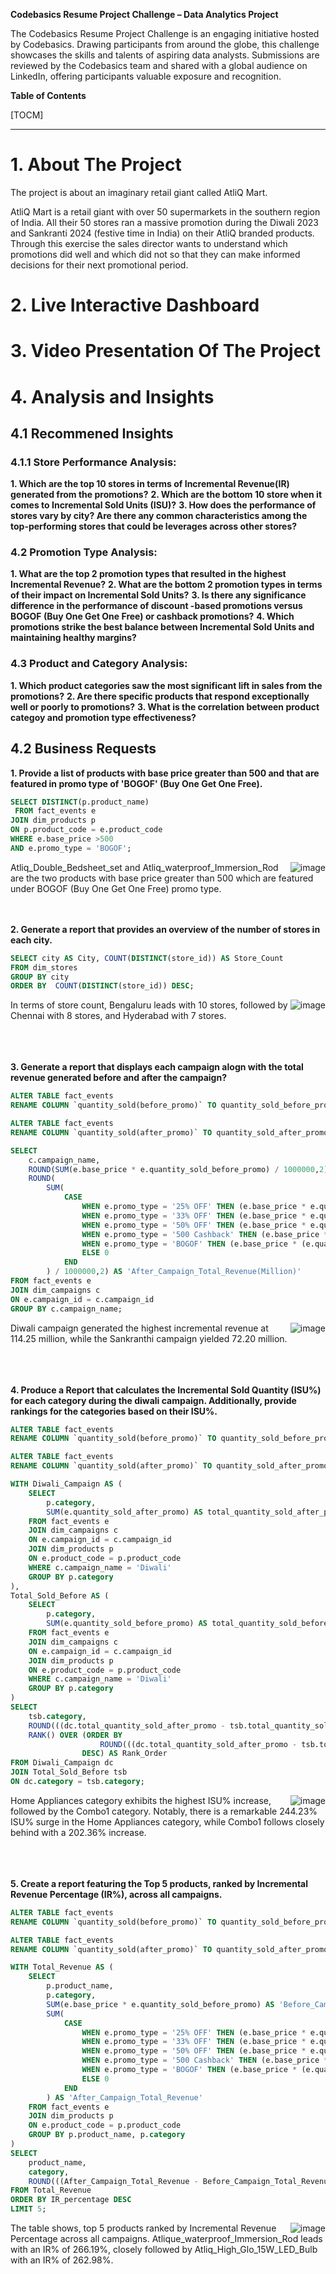 **Codebasics Resume Project Challenge – Data Analytics Project**

The Codebasics Resume Project Challenge is an engaging initiative hosted by Codebasics. Drawing participants from around the globe, this challenge showcases the skills and talents of aspiring data analysts. Submissions are reviewed by the Codebasics team and shared with a global audience on LinkedIn, offering participants valuable exposure and recognition.

**Table of Contents**

[TOCM]

---
# 1. About The Project
The project is about an imaginary retail giant called AtliQ Mart.

AtliQ Mart is a retail giant with over 50 supermarkets in the southern region of India. All their 50 stores ran a massive promotion during the Diwali 2023 and Sankranti 2024 (festive time in India) on their AtliQ branded products. <br>Through this exercise the sales director wants to understand which promotions did well and which did not so that they can make informed decisions for their next promotional period. <br>

# 2. Live Interactive Dashboard
#  3. Video Presentation Of The Project
# 4. Analysis and Insights
## 4.1 Recommened Insights

### 4.1.1 Store Performance Analysis:
**1. Which are the top 10 stores in terms of Incremental Revenue(IR) generated from the promotions?**
**2. Which are the bottom 10 store when it comes to Incremental Sold Units (ISU)?**
**3. How does the performance of stores vary by city? Are there any common characteristics among the top-performing stores that could be leverages across other stores?**

### 4.2 Promotion Type Analysis:
**1. What are the top 2 promotion types that resulted in the highest Incremental Revenue?**
**2. What are the bottom 2 promotion types in terms of their impact on Incremental Sold Units?**
**3. Is there any significance difference in the performance of discount -based promotions versus BOGOF (Buy One Get One Free) or cashback promotions?**
**4. Which promotions strike the best balance between Incremental Sold Units and maintaining healthy margins?**

### 4.3 Product and Category Analysis:
**1. Which product categories saw the most significant lift in sales from the promotions?**
**2. Are there specific products that respond exceptionally well or poorly to promotions?**
**3. What is the correlation between product categoy and promotion type effectiveness?**

## 4.2 Business Requests

**1. Provide a list of products with base price greater than 500 and that are featured in promo type of 'BOGOF' (Buy One Get One Free).**
~~~~sql
SELECT DISTINCT(p.product_name)
 FROM fact_events e
JOIN dim_products p
ON p.product_code = e.product_code
WHERE e.base_price >500 
AND e.promo_type = 'BOGOF';
~~~~
<img align="right" src="https://github.com/RAVI-CHANDRIKA-05/CODEBASICS_CHALLENGE9/blob/main/assets/images/SQL1.JPG" alt="image" />

Atliq_Double_Bedsheet_set and Atliq_waterproof_Immersion_Rod are the two products with base price greater than 500 which are featured under BOGOF (Buy One Get One Free) promo  type.<br>
<br><br>

**2. Generate a report that provides an overview of the number of stores in each city.**
~~~~sql
SELECT city AS City, COUNT(DISTINCT(store_id)) AS Store_Count
FROM dim_stores
GROUP BY city
ORDER BY  COUNT(DISTINCT(store_id)) DESC;
~~~~
<img align="right" src="https://github.com/RAVI-CHANDRIKA-05/CODEBASICS_CHALLENGE9/blob/main/assets/images/SQL2.JPG" alt="image" />

In terms of store count, Bengaluru leads with 10 stores, followed by Chennai with 8 stores, and Hyderabad with 7 stores.<br>
<br><br><br>

**3. Generate a report that displays each campaign alogn with the total revenue generated before and after the campaign?**
~~~~sql
ALTER TABLE fact_events
RENAME COLUMN `quantity_sold(before_promo)` TO quantity_sold_before_promo;

ALTER TABLE fact_events
RENAME COLUMN `quantity_sold(after_promo)` TO quantity_sold_after_promo;

SELECT 
    c.campaign_name,
    ROUND(SUM(e.base_price * e.quantity_sold_before_promo) / 1000000,2) AS 'Before_Campaign_Total_Revenue(Million)',
    ROUND(
		SUM(
			CASE 
				WHEN e.promo_type = '25% OFF' THEN (e.base_price * e.quantity_sold_after_promo) * 0.75
				WHEN e.promo_type = '33% OFF' THEN (e.base_price * e.quantity_sold_after_promo) * 0.67
				WHEN e.promo_type = '50% OFF' THEN (e.base_price * e.quantity_sold_after_promo) * 0.50
				WHEN e.promo_type = '500 Cashback' THEN (e.base_price * e.quantity_sold_after_promo) - 500
				WHEN e.promo_type = 'BOGOF' THEN (e.base_price * (e.quantity_sold_after_promo * 2)) * 0.5
				ELSE 0
			END
		) / 1000000,2) AS 'After_Campaign_Total_Revenue(Million)'
FROM fact_events e
JOIN dim_campaigns c
ON e.campaign_id = c.campaign_id
GROUP BY c.campaign_name;
~~~~
<img align="right" src="https://github.com/RAVI-CHANDRIKA-05/CODEBASICS_CHALLENGE9/blob/main/assets/images/SQL3.JPG" alt="image" />

Diwali campaign generated the highest incremental revenue at 114.25 million, while the Sankranthi campaign yielded 72.20 million.
<br>
<br><br><br>

**4. Produce a Report that calculates the Incremental Sold Quantity (ISU%) for each category during the diwali campaign. Additionally, provide rankings for the categories based on their ISU%.**
~~~~sql
ALTER TABLE fact_events
RENAME COLUMN `quantity_sold(before_promo)` TO quantity_sold_before_promo;

ALTER TABLE fact_events
RENAME COLUMN `quantity_sold(after_promo)` TO quantity_sold_after_promo;

WITH Diwali_Campaign AS (
    SELECT 
        p.category,
        SUM(e.quantity_sold_after_promo) AS total_quantity_sold_after_promo
    FROM fact_events e
    JOIN dim_campaigns c
    ON e.campaign_id = c.campaign_id
    JOIN dim_products p
    ON e.product_code = p.product_code
    WHERE c.campaign_name = 'Diwali'
    GROUP BY p.category
),
Total_Sold_Before AS (
    SELECT 
        p.category,
        SUM(e.quantity_sold_before_promo) AS total_quantity_sold_before_promo
    FROM fact_events e
    JOIN dim_campaigns c
    ON e.campaign_id = c.campaign_id
	JOIN dim_products p
    ON e.product_code = p.product_code
	WHERE c.campaign_name = 'Diwali'
    GROUP BY p.category
)
SELECT 
    tsb.category,
    ROUND(((dc.total_quantity_sold_after_promo - tsb.total_quantity_sold_before_promo) * 100) / tsb.total_quantity_sold_before_promo,2) AS ISU_percentage,
    RANK() OVER (ORDER BY 
					ROUND(((dc.total_quantity_sold_after_promo - tsb.total_quantity_sold_before_promo) * 100) / tsb.total_quantity_sold_before_promo,2)
				DESC) AS Rank_Order
FROM Diwali_Campaign dc
JOIN Total_Sold_Before tsb
ON dc.category = tsb.category;
~~~~
<img align="right" src="https://github.com/RAVI-CHANDRIKA-05/CODEBASICS_CHALLENGE9/blob/main/assets/images/SQL4.JPG" alt="image" />

 Home Appliances category exhibits the highest ISU% increase, followed by the Combo1 category. Notably, there is a remarkable 244.23% ISU% surge in the Home Appliances category, while Combo1 follows closely behind with a 202.36% increase.
<br>
<br><br><br>

**5. Create a report featuring the Top 5 products, ranked by Incremental Revenue Percentage (IR%), across all campaigns.** 
~~~~sql
ALTER TABLE fact_events
RENAME COLUMN `quantity_sold(before_promo)` TO quantity_sold_before_promo;

ALTER TABLE fact_events
RENAME COLUMN `quantity_sold(after_promo)` TO quantity_sold_after_promo;

WITH Total_Revenue AS (
    SELECT 
        p.product_name,
        p.category,
        SUM(e.base_price * e.quantity_sold_before_promo) AS 'Before_Campaign_Total_Revenue',
		SUM(
			CASE 
				WHEN e.promo_type = '25% OFF' THEN (e.base_price * e.quantity_sold_after_promo) * 0.75
				WHEN e.promo_type = '33% OFF' THEN (e.base_price * e.quantity_sold_after_promo) * 0.67
				WHEN e.promo_type = '50% OFF' THEN (e.base_price * e.quantity_sold_after_promo) * 0.50
				WHEN e.promo_type = '500 Cashback' THEN (e.base_price * e.quantity_sold_after_promo) - 500
				WHEN e.promo_type = 'BOGOF' THEN (e.base_price * (e.quantity_sold_after_promo * 2)) * 0.5
				ELSE 0
			END
		) AS 'After_Campaign_Total_Revenue'
    FROM fact_events e
	JOIN dim_products p
    ON e.product_code = p.product_code
    GROUP BY p.product_name, p.category
)
SELECT 
    product_name,
    category,
    ROUND(((After_Campaign_Total_Revenue - Before_Campaign_Total_Revenue) / Before_Campaign_Total_Revenue) * 100,2) AS IR_percentage
FROM Total_Revenue
ORDER BY IR_percentage DESC
LIMIT 5;
~~~~
<img align="right" src="https://github.com/RAVI-CHANDRIKA-05/CODEBASICS_CHALLENGE9/blob/main/assets/images/SQL5.JPG" alt="image" />

The table shows, top 5 products ranked by Incremental Revenue Percentage across all campaigns. Atlique_waterproof_Immersion_Rod leads with an IR% of 266.19%, closely followed by Atliq_High_Glo_15W_LED_Bulb with an IR% of 262.98%.
<br>
<br><br><br>